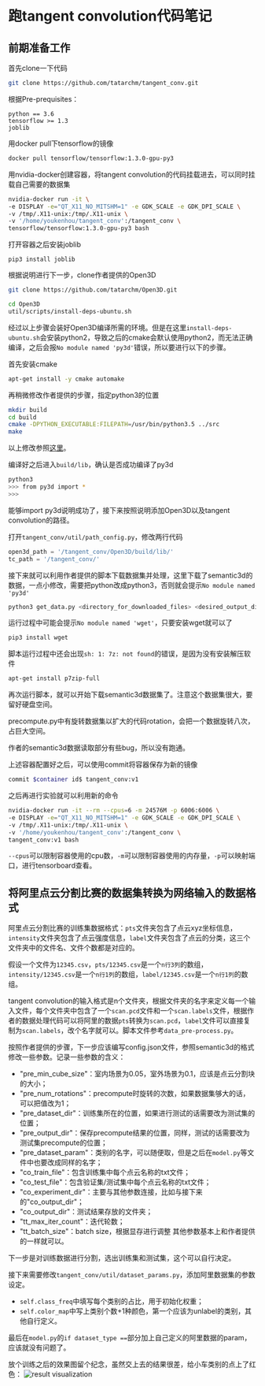 # 跑tangent convolution代码笔记
## 前期准备工作
首先clone一下代码

```bash
git clone https://github.com/tatarchm/tangent_conv.git
```

根据Pre-prequisites：

```
python == 3.6
tensorflow >= 1.3
joblib
```

用docker pull下tensorflow的镜像

```bash
docker pull tensorflow/tensorflow:1.3.0-gpu-py3
```

用nvidia-docker创建容器，将tangent convolution的代码挂载进去，可以同时挂载自己需要的数据集

```bash
nvidia-docker run -it \
-e DISPLAY -e="QT_X11_NO_MITSHM=1" -e GDK_SCALE -e GDK_DPI_SCALE \
-v /tmp/.X11-unix:/tmp/.X11-unix \
-v '/home/youkenhou/tangent_conv':/tangent_conv \
tensorflow/tensorflow:1.3.0-gpu-py3 bash
```

打开容器之后安装joblib

```
pip3 install joblib
```

根据说明进行下一步，clone作者提供的Open3D

```bash
git clone https://github.com/tatarchm/Open3D.git
```

```bash
cd Open3D
util/scripts/install-deps-ubuntu.sh
```

经过以上步骤会装好Open3D编译所需的环境。但是在这里```install-deps-ubuntu.sh```会安装python2，导致之后的cmake会默认使用python2，而无法正确编译，之后会报```No module named 'py3d'```错误，所以要进行以下的步骤。

首先安装cmake

```bash
apt-get install -y cmake automake
```

再稍微修改作者提供的步骤，指定python3的位置

```bash
mkdir build
cd build
cmake -DPYTHON_EXECUTABLE:FILEPATH=/usr/bin/python3.5 ../src
make
```

以上修改参照[这里](https://github.com/IntelVCL/Open3D/issues/129)。

编译好之后进入```build/lib```，确认是否成功编译了py3d

```bash
python3
>>> from py3d import *
>>>
```

能够import py3d说明成功了，接下来按照说明添加Open3D以及tangent convolution的路径。

打开```tangent_conv/util/path_config.py```，修改两行代码

```python
open3d_path = '/tangent_conv/Open3D/build/lib/'
tc_path = '/tangent_conv/'
```

接下来就可以利用作者提供的脚本下载数据集并处理，这里下载了semantic3d的数据，一点小修改，需要把python改成python3，否则就会提示```No module named 'py3d'```

```bash
python3 get_data.py <directory_for_downloaded_files> <desired_output_directory> semantic3d
```

运行过程中可能会提示```No module named 'wget'```，只要安装wget就可以了

```bash
pip3 install wget
```

脚本运行过程中还会出现```sh: 1: 7z: not found```的错误，是因为没有安装解压软件

```bash
apt-get install p7zip-full
```

再次运行脚本，就可以开始下载semantic3d数据集了。注意这个数据集很大，要留好硬盘空间。

precompute.py中有旋转数据集以扩大的代码rotation，会把一个数据旋转八次，占巨大空间。

作者的semantic3d数据读取部分有些bug，所以没有跑通。

上述容器配置好之后，可以使用commit将容器保存为新的镜像
```bash
commit $container id$ tangent_conv:v1
```
之后再进行实验就可以利用新的命令
```bash
nvidia-docker run -it --rm --cpus=6 -m 24576M -p 6006:6006 \
-e DISPLAY -e="QT_X11_NO_MITSHM=1" -e GDK_SCALE -e GDK_DPI_SCALE \
-v /tmp/.X11-unix:/tmp/.X11-unix \
-v '/home/youkenhou/tangent_conv':/tangent_conv \
tangent_conv:v1 bash
```
```--cpus```可以限制容器使用的cpu数，```-m```可以限制容器使用的内存量，```-p```可以映射端口，进行tensorboard查看。

## 将阿里点云分割比赛的数据集转换为网络输入的数据格式
阿里点云分割比赛的训练集数据格式：```pts```文件夹包含了点云xyz坐标信息，```intensity```文件夹包含了点云强度信息，```label```文件夹包含了点云的分类，这三个文件夹中的文件名、文件个数都是对应的。

假设一个文件为```12345.csv```，```pts/12345.csv```是一个```n行3列```的数组，```intensity/12345.csv```是一个```n行1列```的数组，```label/12345.csv```是一个```n行1列```的数组。

tangent convolution的输入格式是n个文件夹，根据文件夹的名字来定义每一个输入文件，每个文件夹中包含了一个```scan.pcd```文件和一个```scan.labels```文件，根据作者的数据处理代码可以将阿里的数据```pts```转换为```scan.pcd```，```label```文件可以直接复制为```scan.labels```，改个名字就可以。脚本文件参考```data_pre-process.py```。

按照作者提供的步骤，下一步应该编写config.json文件，参照semantic3d的格式修改一些参数。记录一些参数的含义：
- "pre_min_cube_size"：室内场景为0.05，室外场景为0.1，应该是点云分割块的大小；
- "pre_num_rotations"：precompute时旋转的次数，如果数据集够大的话，可以把值改为1；
- "pre_dataset_dir"：训练集所在的位置，如果进行测试的话需要改为测试集的位置；
- "pre_output_dir"：保存precompute结果的位置，同样，测试的话需要改为测试集precompute的位置；
- "pre_dataset_param"：类别的名字，可以随便取，但是之后在```model.py```等文件中也要改成同样的名字；
- "co_train_file"：包含训练集中每个点云名称的txt文件；
- "co_test_file"：包含验证集/测试集中每个点云名称的txt文件；
- "co_experiment_dir"：主要与其他参数连接，比如与接下来的"co_output_dir"；
- "co_output_dir"：测试结果存放的文件夹；
- "tt_max_iter_count"：迭代轮数；
- "tt_batch_size"：batch size，根据显存进行调整
其他参数基本上和作者提供的一样就可以。

下一步是对训练数据进行分割，选出训练集和测试集，这个可以自行决定。

接下来需要修改```tangent_conv/util/dataset_params.py```，添加阿里数据集的参数设定。
- ```self.class_freq```中填写每个类别的占比，用于初始化权重；
- ```self.color_map```中写上类别个数+1种颜色，第一个应该为unlabel的类别，其他自行定义。

最后在```model.py```的```if dataset_type ==```部分加上自己定义的阿里数据的param，应该就没有问题了。

放个训练之后的效果图留个纪念，虽然交上去的结果很差，给小车类别的点上了红色：
![result visualization](https://github.com/youkenhou/note-about-tangent_conv/blob/master/result.png)

